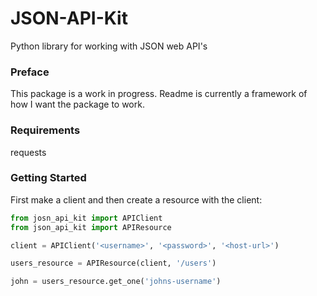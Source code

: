 # JSON-API-Kit
Python library for working with JSON web API's

### Preface
 
 This package is a work in progress. Readme is currently a framework of how I want the package to work.

### Requirements

requests

### Getting Started

First make a client and then create a resource with the client:

```python
from josn_api_kit import APIClient
from json_api_kit import APIResource

client = APIClient('<username>', '<password>', '<host-url>')

users_resource = APIResource(client, '/users')

john = users_resource.get_one('johns-username')

```
